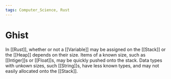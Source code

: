 ```yaml
---
tags: Computer_Science, Rust
---
```


# Ghist

In [[Rust]], whether or not a [[Variable]] may be assigned on the [[Stack]] or the [[Heap]] depends on their size. Items of a known size, such as [[Intiger]]s or [[Float]]s, may be quickly pushed onto the stack. Data types with unkown sizes, such [[String]]s, have less known types, and may not easily allocated onto the [[Stack]].